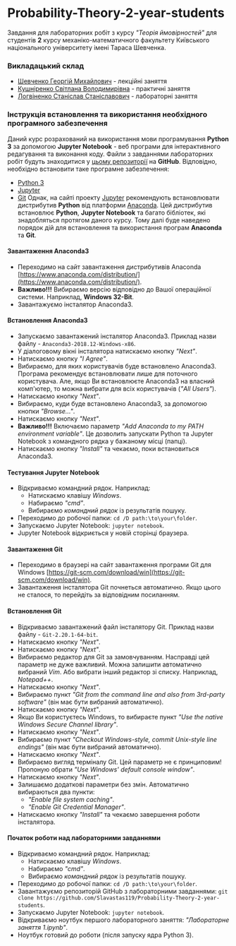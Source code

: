 # Probability-Theory-2-year-students

Завдання для лабораторних робіт з курсу *"Теорія ймовірностей"* для студентів **2** курсу механіко-математичного факультету Київського національного університету імені Тараса Шевченка.


### Викладацький склад
- [Шевченко Георгій Михайлович](http://probability.univ.kiev.ua/index.php?page=userinfo&person=zhoraster&lan=ua) - лекційні заняття
- [Кушніренко Світлана Володимирівна](http://generalmath.knu.ua/kushnirenko-svitlana-volodymyrivna/) - практичні заняття
- [Логвіненко Станіслав Станіславович](http://probability.univ.kiev.ua/index.php?page=userinfo&person=slogvinenko&lan=ua) - лабораторні заняття


### Інструкція встановлення та використання необхідного програмного забезпечення
Даний курс розрахований на використання мови програмування **Python 3** за допомогою **Jupyter Notebook** - веб програми для інтерактивного редагування та виконання коду.
Файли з завданнями лабораторних робіт будуть знаходитися у [цьому репозиторії](https://github.com/Slavastas119/Probability-Theory-2-year-students) на **GitHub**.
Відповідно, необхідно встановити таке програмне забезпечення:
- [Python 3](https://www.python.org/)
- [Jupyter](https://jupyter.org/)
- [Git](https://git-scm.com/)
Однак, на сайті проекту [Jupyter](https://jupyter.org/) рекомендують встановлювати дистрибутив **Python** від платформи [Anaconda](https://www.anaconda.com/).
Цей дистрибутив встановлює **Python**, **Jupyter Notebook** та багато бібліотек, які знадобляться протягом даного курсу.
Тому далі буде наведено порядок дій для встановлення та використання програм **Anaconda** та **Git**.

#### Завантаження Anaconda3
- Переходимо на сайт завантаження дистрибутивів Anaconda [https://www.anaconda.com/distribution/](https://www.anaconda.com/distribution/).
- **Важливо!!!** Вибираємо версію відповідно до Вашої операційної системи. Наприклад, **Windows 32-Bit**.
- Завантажуємо інсталятор Anaconda3.

#### Встановлення Anaconda3
- Запускаємо завантажений інсталятор Anaconda3. Приклад назви файлу - `Anaconda3-2018.12-Windows-x86`.
- У діалоговому вікні інсталятора натискаємо кнопку *"Next"*.
- Натискаємо кнопку *"I Agree"*.
- Вибираємо, для яких користувачів буде встановлено Anaconda3. Програма рекомендує встановлювати лише для поточного користувача. Але, якщо Ви встановлюєте Anaconda3 на власний комп'ютер, то можна вибрати для всіх користувачів (*"All Users"*).
- Натискаємо кнопку *"Next"*.
- Вибираємо, куди буде встановлено Anaconda3, за допомогою кнопки *"Browse..."*.
- Натискаємо кнопку *"Next"*.
- **Важливо!!!** Включаємо параметр *"Add Anaconda to my PATH environment variable"*. Це дозволить запускати Python та Jupyter Notebook з командного рядка у бажаному місці (папці).
- Натискаємо кнопку *"Install"* та чекаємо, поки встановиться Anaconda3.

#### Тестування Jupyter Notebook
- Відкриваємо командний рядок. Наприклад:
  - Натискаємо клавішу *Windows*.
  - Набираємо *"cmd"*.
  - Вибираємо *командний рядок* із результатів пошуку.
- Переходимо до робочої папки:
```cd /D path:\to\your\folder```.
- Запускаємо Jupyter Notebook:
```jupyter notebook```.
- Jupyter Notebook відкриється у новій сторінці браузера.

#### Завантаження Git
- Переходимо в браузері на сайт завантаження програми Git для Windows [https://git-scm.com/download/win](https://git-scm.com/download/win).
- Завантаження інсталятора Git почнеться автоматично. Якщо цього не сталося, то перейдіть за відповідним посиланням.

#### Встановлення Git
- Відкриваємо завантажений файл інсталятору Git. Приклад назви файлу - `Git-2.20.1-64-bit`.
- Натискаємо кнопку *"Next"*.
- Натискаємо кнопку *"Next"*.
- Вибираємо редактор для Git за замовчуванням. Насправді цей параметр не дуже важливий. Можна залишити автоматично вибраний *Vim*. Або вибрати інший редактор зі списку. Наприклад, *Notepad++*.
- Натискаємо кнопку *"Next"*.
- Вибираємо пункт *"Git from the command line and also from 3rd-party software"* (він має бути вибраний автоматично).
- Натискаємо кнопку *"Next"*.
- Якщо Ви користуєтесь Windows, то вибираєте пункт *"Use the native Windows Secure Channel library"*.
- Натискаємо кнопку *"Next"*.
- Вибираємо пункт *"Checkout Windows-style, commit Unix-style line endings"* (він має бути вибраний автоматично).
- Натискаємо кнопку *"Next"*.
- Вибираємо вигляд терміналу Git. Цей параметр не є принциповим! Пропоную обрати *"Use Windows' default console window"*.
- Натискаємо кнопку *"Next"*.
- Залишаємо додаткові параметри без змін. Автоматично вибираються два пункти:
  - *"Enable file system caching"*.
  - *"Enable Git Credential Manager"*.
- Натискаємо кнопку *"Install"* та чекаємо завершення роботи інсталятора.

#### Початок роботи над лабораторними завданнями
- Відкриваємо командний рядок. Наприклад:
  - Натискаємо клавішу *Windows*.
  - Набираємо *"cmd"*.
  - Вибираємо *командний рядок* із результатів пошуку.
- Переходимо до робочої папки:
```cd /D path:\to\your\folder```.
- Завантажуємо репозиторій GitHub з лабораторними завданнями:
```git clone https://github.com/Slavastas119/Probability-Theory-2-year-students```.
- Запускаємо Jupyter Notebook:
```jupyter notebook```.
- Відкриваємо ноутбук першого лабораторного заняття: *"Лабораторне заняття 1.ipynb"*.
- Ноутбук готовий до роботи (після запуску ядра Python 3).

